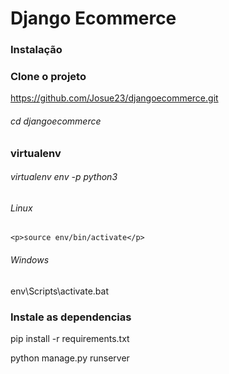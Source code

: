 # Django Ecommerce

### Instalação
### Clone o projeto
https://github.com/Josue23/djangoecommerce.git
###### cd djangoecommerce

### virtualenv
  ###### virtualenv env -p python3

###### Linux
    <p>source env/bin/activate</p>

###### Windows
  <p>env\Scripts\activate.bat</p>


### Instale as dependencias
  <p>pip install -r requirements.txt</p>
  <p>python manage.py runserver</p>
